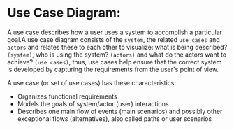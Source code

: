 # Use Case Diagram:

A use case describes how a user uses a system to accomplish a particular goal.A use case diagram consists of the `system`, the related `use cases` and `actors` and relates these to each other to visualize: what is being described? `(system)`, who is using the system? `(actors)` and what do the actors want to achieve? `(use cases)`, thus, use cases help ensure that the correct system is developed by capturing the requirements from the user's point of view.

A use case (or set of use cases) has these characteristics:

- Organizes functional requirements
- Models the goals of system/actor (user) interactions
- Describes one main flow of events (main scenarios) and possibly other exceptional flows (alternatives), also called paths or user scenarios